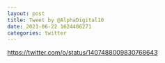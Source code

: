 ```yaml
--- 
layout: post 
title: Tweet by @AlphaDigital10 
date: 2021-06-22 1624406271 
categories: twitter 
--- 
```

https://twitter.com/o/status/1407488009830768643